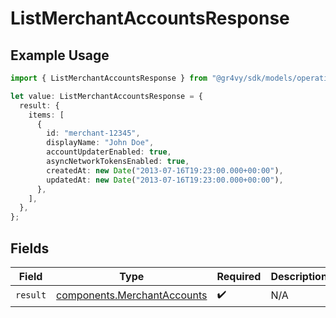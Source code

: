 # ListMerchantAccountsResponse

## Example Usage

```typescript
import { ListMerchantAccountsResponse } from "@gr4vy/sdk/models/operations";

let value: ListMerchantAccountsResponse = {
  result: {
    items: [
      {
        id: "merchant-12345",
        displayName: "John Doe",
        accountUpdaterEnabled: true,
        asyncNetworkTokensEnabled: true,
        createdAt: new Date("2013-07-16T19:23:00.000+00:00"),
        updatedAt: new Date("2013-07-16T19:23:00.000+00:00"),
      },
    ],
  },
};
```

## Fields

| Field                                                                      | Type                                                                       | Required                                                                   | Description                                                                |
| -------------------------------------------------------------------------- | -------------------------------------------------------------------------- | -------------------------------------------------------------------------- | -------------------------------------------------------------------------- |
| `result`                                                                   | [components.MerchantAccounts](../../models/components/merchantaccounts.md) | :heavy_check_mark:                                                         | N/A                                                                        |